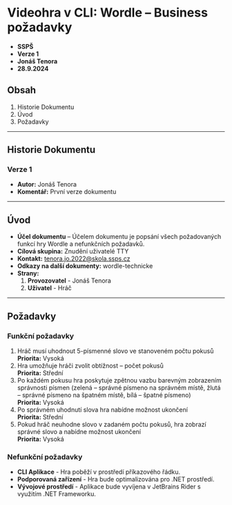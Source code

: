 # Videohra v CLI: Wordle – Business požadavky
* **SSPŠ**
* **Verze 1**
* **Jonáš Tenora**
* **28.9.2024**

## Obsah
1. Historie Dokumentu
2. Úvod
3. Požadavky

---

## Historie Dokumentu
### Verze 1
* **Autor:** Jonáš Tenora
* **Komentář:** První verze dokumentu

---

## Úvod
* **Účel dokumentu** – Účelem dokumentu je popsání všech požadovaných funkcí hry Wordle a nefunkčních požadavků.
* **Cílová skupina:** Znudění uživatelé TTY
* **Kontakt:** tenora.jo.2022@skola.ssps.cz
* **Odkazy na další dokumenty:** wordle-technicke
* **Strany:** 
    1. **Provozovatel** - Jonáš Tenora
    2. **Uživatel** - Hráč

---

## Požadavky

### Funkční požadavky
1. Hráč musí uhodnout 5-písmenné slovo ve stanoveném počtu pokusů  
   **Priorita:** Vysoká
2. Hra umožňuje hráči zvolit obtížnost – počet pokusů  
   **Priorita:** Střední
3. Po každém pokusu hra poskytuje zpětnou vazbu barevným zobrazením správnosti písmen (zelená – správné písmeno na správném místě, žlutá – správné písmeno na špatném místě, bílá – špatné písmeno)  
   **Priorita:** Vysoká
4. Po správném uhodnutí slova hra nabídne možnost ukončení  
   **Priorita:** Střední
5. Pokud hráč neuhodne slovo v zadaném počtu pokusů, hra zobrazí správné slovo a nabídne možnost ukončení  
   **Priorita:** Vysoká

### Nefunkční požadavky
* **CLI Aplikace** - Hra poběží v prostředí příkazového řádku.
* **Podporovaná zařízení** - Hra bude optimalizována pro .NET prostředí.
* **Vývojové prostředí** - Aplikace bude vyvíjena v JetBrains Rider s využitím .NET Frameworku.
